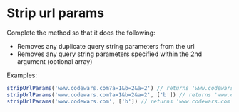 # Strip url params

Complete the method so that it does the following:
* Removes any duplicate query string parameters from the url
* Removes any query string parameters specified within the 2nd argument (optional array)

Examples:
```js
stripUrlParams('www.codewars.com?a=1&b=2&a=2') // returns 'www.codewars.com?a=1&b=2'
stripUrlParams('www.codewars.com?a=1&b=2&a=2', ['b']) // returns 'www.codewars.com?a=1'
stripUrlParams('www.codewars.com', ['b']) // returns 'www.codewars.com'
```